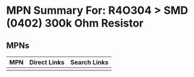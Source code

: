 



# MPN Summary For: R4O304 > SMD (0402) 300k Ohm Resistor

## MPNs
  

|MPN|Direct Links|Search Links|
| :--- | :--- | :--- |
||||
